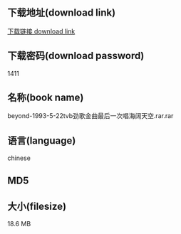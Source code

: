 ## 下载地址(download link)
[下载链接 download link](https://voluble-croquembouche-d321dc.netlify.app/?s=beyond-1993-5-22tvb%E5%8A%B2%E6%AD%8C%E9%87%91%E6%9B%B2%E6%9C%80%E5%90%8E%E4%B8%80%E6%AC%A1%E5%94%B1%E6%B5%B7%E9%98%94%E5%A4%A9%E7%A9%BA.rar)

## 下载密码(download password)
1411

## 名称(book name)
beyond-1993-5-22tvb劲歌金曲最后一次唱海阔天空.rar.rar

## 语言(language)
chinese

## MD5


## 大小(filesize)
18.6 MB
